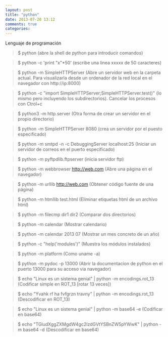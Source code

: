 ```yaml
---
layout: post
title: "python"
date: 2013-07-28 13:12
comments: true
categories: 
---
```

Lenguaje de programación

>$ python (abre la shell de python para introducir comandos)

>$ python -c 'print "x"*50'  (escribe una linea xxxxx de 50 caracteres)

>$ python -m SimpleHTTPServer (Abre un servidor web en la carpeta actual. Para visualizarla desde un ordenador de la red local en el navegador con  http://ip:8000) 

>$ python -c "import SimpleHTTPServer;SimpleHTTPServer.test()"  (lo mismo pero incluyendo los subdirectorios). Cancelar los procesos con Ctrol+c 

>$ python3 -m http.server (Otra forma de crear un servidor en el propio directorio)

>$ python -m SimpleHTTPServer 8080 (crea un servidor por el puesto especificado)

>$ python -m smtpd -n -c DebuggingServer localhost:25 (Iniciar un servidor de correos en el puerto especificado)

>$ python -m pyftpdlib.ftpserver (inicia servidor ftp)

>$ python -m webbrowser http://web.com (Abre una página en el navegador)

>$ python -m urllib http://web.com (Obtener código fuente de una página)

>$ python -m htmllib test.html (Eliminar etiquetas html de un archivo html)

>$ python -m filecmp dir1 dir2 (Comparar dos directorios)

>$ python -m calendar (Mostrar calendario)

>$ python -m calendar 2013 07 (Mostrar un mes concreto de un año)

>$ python -c "help('modules')" (Muestra los módulos instalados)

>$ python -m platform (Como uname -a)

>$ python -m pydoc -p 13000 (Abrir la documentacion de python en el puerto 13000 para su acceso via navegador)

>$ echo "Linux es un sistema genial" | python -m encodings.rot_13 (Codificar simple en ROT_13 [rotar 13 veces])

>$ echo "Yvahk rf ha fvfgrzn travny" | python -m encodings.rot_13 (Descodificar en ROT_13)

>$ echo "Linux es un sistema genial" | python -m base64 -e (Codificar en base64)

>$ echo "TGludXggZXMgdW4gc2lzdGVtYSBnZW5pYWwK" | python -m base64 -d (Descodificar en base64)

